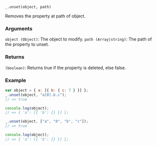 ```
_.unset(object, path)
```

Removes the property at path of object.

### Arguments

`object (Object)`: The object to modify.
`path (Array|string)`: The path of the property to unset.

### Returns

`(boolean)`: Returns true if the property is deleted, else false.

### Example

```javascript
var object = { a: [{ b: { c: 7 } }] };
_.unset(object, "a[0].b.c");
// => true

console.log(object);
// => { 'a': [{ 'b': {} }] };

_.unset(object, ["a", "0", "b", "c"]);
// => true

console.log(object);
// => { 'a': [{ 'b': {} }] };
```
